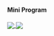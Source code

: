 #### Mini Program

<a href="https://windmill0503.github.io/get-cattalk/">
  <img align="center" src="https://github-readme-stats.vercel.app/api/pin/?username=windmill0503&repo=get-cattalk&theme=dark" />
</a>

<a href="https://windmill0503.github.io/get-cityweather/">
  <img align="center" src="https://github-readme-stats.vercel.app/api/pin/?username=windmill0503&repo=get-cityweather" />
</a>

